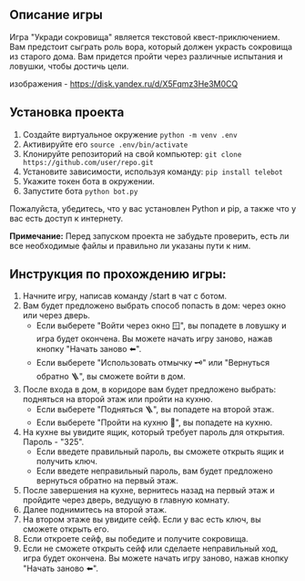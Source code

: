 ## Описание игры
Игра "Укради сокровища" является текстовой квест-приключением. Вам предстоит сыграть роль вора, который должен украсть сокровища из старого дома. Вам придется пройти через различные испытания и ловушки, чтобы достичь цели.

изображения - https://disk.yandex.ru/d/X5Fqmz3He3M0CQ

## Установка проекта
1. Создайте виртуальное окружение ```python -m venv .env```
2. Активируйте его ```source .env/bin/activate```
3. Клонируйте репозиторий на свой компьютер: ```git clone https://github.com/user/repo.git```
4. Установите зависимости, используя команду: ```pip install telebot```
5. Укажите токен бота в окружении.
6. Запустите бота ```python bot.py```

Пожалуйста, убедитесь, что у вас установлен Python и pip, а также что у вас есть доступ к интернету.

**Примечание:** Перед запуском проекта не забудьте проверить, есть ли все необходимые файлы и правильно ли указаны пути к ним.

## Инструкция по прохождению игры:

1. Начните игру, написав команду /start в чат с ботом.
2. Вам будет предложено выбрать способ попасть в дом: через окно или через дверь.
   - Если выберете "Войти через окно 🪟", вы попадете в ловушку и игра будет окончена. Вы можете начать игру заново, нажав кнопку "Начать заново ⬅️".
   - Если выберете "Использовать отмычку 🗝" или "Вернуться обратно 🪜", вы сможете войти в дом.
3. После входа в дом, в коридоре вам будет предложено выбрать: подняться на второй этаж или пройти на кухню.
   - Если выберете "Подняться 🪜", вы попадете на второй этаж.
   - Если выберете "Пройти на кухню 🚪", вы попадете на кухню.
4. На кухне вы увидите ящик, который требует пароль для открытия. Пароль - "325".
   - Если введете правильный пароль, вы сможете открыть ящик и получить ключ.
   - Если введете неправильный пароль, вам будет предложено вернуться обратно на первый этаж.
5. После завершения на кухне, вернитесь назад на первый этаж и пройдите через дверь, ведущую в главную комнату.
6. Далее поднимитесь на второй этаж.
7. На втором этаже вы увидите сейф. Если у вас есть ключ, вы сможете открыть его.
8. Если откроете сейф, вы победите и получите сокровища.
9. Если не сможете открыть сейф или сделаете неправильный ход, игра будет окончена. Вы можете начать игру заново, нажав кнопку "Начать заново ⬅️".
